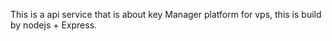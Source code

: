 This is a api service that is about key Manager platform for vps, this is build by nodejs + Express.
